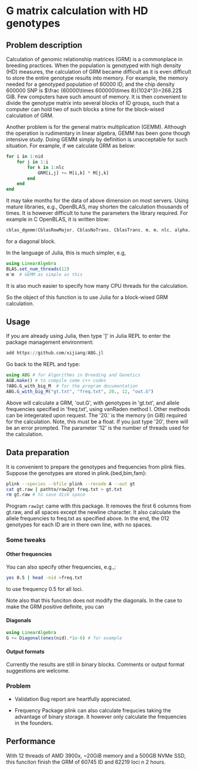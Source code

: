 # G matrix calculation with HD genotypes
## Problem description
Calculation of genomic relationship matrices (GRM) is a commonplace in breeding practices.
When the population is genotyped with high density (HD) measures, the calculation of GRM became difficult as it is even difficult to store the entire genotype results into memory.
For example, the memory needed for a genotyped population of 60000 ID, and the chip density 600000 SNP is $\frac {60000\times 600000\times 8}{1024^3}=268.22$ GiB.
Few computers have such amount of memory.
It is then convenient to divide the genotype matrix into several blocks of ID groups, such that a computer can hold two of such blocks a time for the block-wised calculation of GRM.

Another problem is for the general matrix multiplication (GEMM).
Although the operation is rudimentary in linear algebra, GEMM has been gone though intensive study.
Doing GEMM simply by definition is unacceptable for such situation.
For example, if we calculate GRM as below:

```julia
for i in 1:nid
    for j in 1:i
    	for k in 1:nlc
	    	GRM[i,j] += M[i,k] * M[j,k]
		end
    end
end
```

It may take months for the data of above dimension on most servers.
Using mature libraries, e.g., OpenBLAS, may shorten the calculation thousands of times.
It is however difficult to tune the parameters the library required.
For example in C OpenBLAS, it is written blow:
```C
cblas_dgemm(CblasRowMajor, CblasNoTrans, CblasTrans, m, m, nlc, alpha, &mi[0], nlc, &mi[0], nlc, beta, &gblk[0], m);
```
for a diagonal block.

In the language of Julia, this is much simpler, e.g,
```julia
using LinearAlgebra 
BLAS.set_num_threads(12)
m'm  # GEMM as simple as this
```
It is also much easier to specify how many CPU threads for the calculation.

So the object of this function is to use Julia for a block-wised GRM calculation.

## Usage
If you are already using Julia, then type ']' in Julia REPL to enter the package management environment:
```julia
add https://github.com/xijiang/ABG.jl
```
Go back to the REPL and type:
```julia
using ABG # for Algorithms in Breeding and Genetics
AGB.make() # to compile some c++ codes
?ABG.G_with_big_M  # for the program documentation
ABG.G_with_big_M("gt.txt", "freq.txt", 20., 12, "out.G")
```
Above will calculate a GRM, 'out.G', with genotypes in 'gt.txt', and allele frequencies specified in 'freq.txt', using vanRaden method I.
Other methods can be integerated upon request.
The '20.' is the memory (in GiB) required for the calculation.
Note, this must be a float.
If you just type '20', there will be an error prompted.
The parameter '12' is the number of threads used for the calculation.

## Data preparation
It is convenient to prepare the genotypes and frequencies from plink files.
Suppose the genotypes are stored in plink.{bed,bim,fam}:
```bash
plink --species --bfile plink --recode A --out gt
cat gt.raw | pathto/raw2gt freq.txt > gt.txt
rm gt.raw # to save disk space
```
Program `raw2gt` came with this package.
It removes the first 6 columns from gt.raw, and all spaces except the newline character.
It also calculate the allele frequencies to freq.txt as specified above.
In the end, the 012 genotypes for each ID are in there own line, with no spaces.

### Some tweaks
#### Other frequencies
You can also specify other frequencies, e.g.,:
```bash
yes 0.5 | head -nid >freq.txt
```
to use frequency 0.5 for all loci.

Note also that this funciton does not modify the diagonals.
In the case to make the GRM positive definite, you can
#### Diagonals
```julia
using LinearAlgebra
G += Diagonal(ones(nid).*1e-6) # for example
```
#### Output formats
Currently the results are still in binary blocks. Comments or output format suggestions are welcome.

### Problem
- Validation
Bug report are heartfully appreciated.

- Frequency
Package plink can also calculate frequcies taking the advantage of binary storage. 
It however only calculate the frequencies in the founders.

## Performance
With 12 threads of AMD 3900x, ~20GiB memory and a 500GB NVMe SSD, this funciton finish the GRM of 60745 ID and 62219 loci n 2 hours.